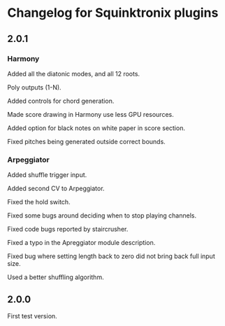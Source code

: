 # Changelog for Squinktronix plugins

## 2.0.1

### Harmony

Added all the diatonic modes, and all 12 roots.

Poly outputs (1-N).

Added controls for chord generation.

Made score drawing in Harmony use less GPU resources.

Added option for black notes on white paper in score section.

Fixed pitches being generated outside correct bounds.

### Arpeggiator

Added shuffle trigger input.

Added second CV to Arpeggiator.

Fixed the hold switch.

Fixed some bugs around deciding when to stop playing channels.

Fixed code bugs reported by staircrusher.

Fixed a typo in the Apreggiator module description.

Fixed bug where setting length back to zero did not bring back full input size.

Used a better shuffling algorithm.

## 2.0.0

First test version.
